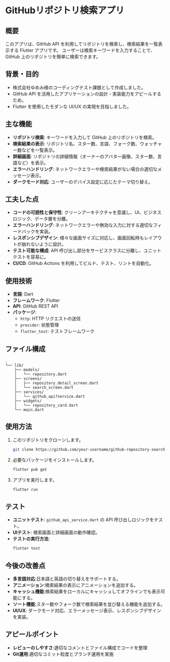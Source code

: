 # GitHubリポジトリ検索アプリ

## 概要
このアプリは、GitHub API を利用してリポジトリを検索し、検索結果を一覧表示する Flutter アプリです。
ユーザーは検索キーワードを入力することで、GitHub 上のリポジトリを簡単に検索できます。

## 背景・目的
- 株式会社ゆめみ様のコーディングテスト課題として作成しました。
- GitHub API を活用したアプリケーションの設計・実装能力をアピールするため。
- Flutter を使用したモダンな UI/UX の実現を目指しました。

## 主な機能
- **リポジトリ検索**: キーワードを入力して GitHub 上のリポジトリを検索。
- **検索結果の表示**: リポジトリ名、スター数、言語、フォーク数、ウォッチャー数などを一覧表示。
- **詳細画面**: リポジトリの詳細情報（オーナーのアバター画像、スター数、言語など）を表示。
- **エラーハンドリング**: ネットワークエラーや検索結果がない場合の適切なメッセージ表示。
- **ダークモード対応**: ユーザーのデバイス設定に応じたテーマ切り替え。

## 工夫した点
- **コードの可読性と保守性**: クリーンアーキテクチャを意識し、UI、ビジネスロジック、データ層を分離。
- **エラーハンドリング**: ネットワークエラーや無効な入力に対する適切なフィードバックを実装。
- **レスポンシブデザイン**: 様々な画面サイズに対応し、画面回転時もレイアウトが崩れないように設計。
- **テスト可能な構成**: API 呼び出し部分をサービスクラスに分離し、ユニットテストを容易に。
- **CI/CD**: GitHub Actions を利用してビルド、テスト、リントを自動化。

## 使用技術
- **言語**: Dart
- **フレームワーク**: Flutter
- **API**: GitHub REST API
- **パッケージ**:
  - `http`: HTTP リクエストの送信
  - `provider`: 状態管理
  - `flutter_test`: テストフレームワーク

## ファイル構成
```
.
└── lib/
    ├── models/
    │   └── repository.dart
    ├── screens/
    │   ├── repository_detail_screen.dart
    │   └── search_screen.dart
    ├── services/
    │   └── github_api?service.dart
    ├── widgets/
    │   └── repository_card.dart
    └── main.dart
```

## 使用方法
1. このリポジトリをクローンします。
   ```bash
   git clone https://github.com/your-username/github-repository-search.git
2. 必要なパッケージをインストールします。
    ```bash
    flutter pub get
3. アプリを実行します。
    ```bash
    flutter run
## テスト
- **ユニットテスト**: `github_api_service.dart` の API 呼び出しロジックをテスト。
- **UIテスト**: 検索画面と詳細画面の動作確認。
- **テストの実行方法**:
    ```bash
    flutter test
## 今後の改善点
- **多言語対応**:日本語と英語の切り替えをサポートする。
- **アニメーション**:検索結果の表示にアニメーションを追加する。
- **キャッシュ機能**:検索結果をローカルにキャッシュしてオフラインでも表示可能にする。
- **ソート機能**:スター数やフォーク数で検索結果を並び替える機能を追加する。
- **UI/UX**: ダークモード対応、エラーメッセージ表示、レスポンシブデザインを実装。

## アピールポイント
- **レビューのしやすさ**:適切なコメントとファイル構成でコードを整理
- **Git運用**:適切なコミット粒度とブランチ運用を実施